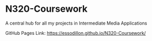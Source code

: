 # N320-Coursework
A central hub for all my projects in Intermediate Media Applications

GitHub Pages Link: https://essodillon.github.io/N320-Coursework/
